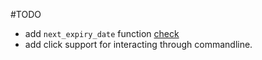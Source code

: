 #TODO
- add `next_expiry_date` function [check](https://github.com/raiak82/UtilityFunctions-DataMining-and-DataPre-Processing/blob/master/niftyOptionChain.ipynb)
- add click support for interacting through commandline.